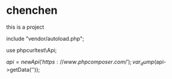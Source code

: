 # chenchen
this is a project


include "vendor/autoload.php";

use phpcurltest\Api;
 
$api=new Api('https://www.phpcomposer.com/');
var_dump($api->getData(''));

